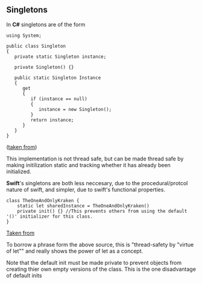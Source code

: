 ## Singletons

In **C#** singletons are of the form 

~~~~
using System;

public class Singleton
{
   private static Singleton instance;

   private Singleton() {}

   public static Singleton Instance
   {
      get 
      {
         if (instance == null)
         {
            instance = new Singleton();
         }
         return instance;
      }
   }
}
~~~~
([taken from](https://msdn.microsoft.com/en-us/library/ff650316.aspx))

This implementation is not thread safe, but can be made thread safe by making initilization static and tracking whether it has already been initialized.

**Swift**'s singletons are both less neccesary, due to the procedural/protcol nature of swift, and simpler, due to swift's functional properties.

~~~~
class TheOneAndOnlyKraken {
    static let sharedInstance = TheOneAndOnlyKraken()
    private init() {} //This prevents others from using the default '()' initializer for this class.
}
~~~~
[Taken from](https://krakendev.io/blog/the-right-way-to-write-a-singleton)

To borrow a phrase form the above source, this is "thread-safety by "virtue of let"" and really shows the power of let as a concept.

Note that the default init must be made private to prevent objects from creating thier own empty versions of the class.  This is the one disadvantage of default inits 